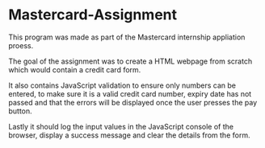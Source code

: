 # Mastercard-Assignment

This program was made as part of the Mastercard internship appliation proess. 

The goal of the assignment was to create a HTML webpage from scratch which would 
contain a credit card form.

It also contains JavaScript validation to ensure only numbers can be entered, to 
make sure it is a valid credit card number, expiry date has not passed and that 
the errors will be displayed once the user presses the pay button.

Lastly it should log the input values in the JavaScript console of the browser, 
display a success message and clear the details from the form.
